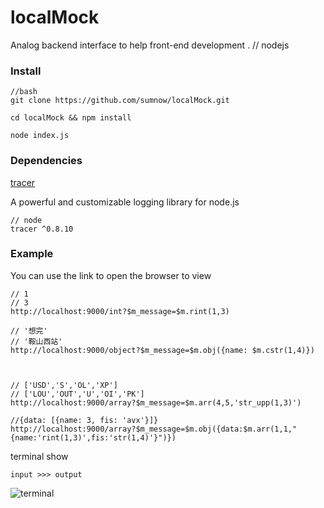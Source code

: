 # localMock


Analog backend interface to help front-end development .     // nodejs


### Install

    //bash
    git clone https://github.com/sumnow/localMock.git

    cd localMock && npm install

    node index.js

### Dependencies

[tracer](https://github.com/baryon/tracer)

A powerful and customizable logging library for node.js

    // node
    tracer ^0.8.10 

### Example

You can use the link to open the browser to view

    // 1  
    // 3
    http://localhost:9000/int?$m_message=$m.rint(1,3)
    
    // '想完'
    // '鞍山西站'
    http://localhost:9000/object?$m_message=$m.obj({name: $m.cstr(1,4)})



    // ['USD','S','OL','XP']
    // ['LOU','OUT','U','OI','PK']
    http://localhost:9000/array?$m_message=$m.arr(4,5,'str_upp(1,3)')

    //{data: [{name: 3, fis: 'avx'}]}
    http://localhost:9000/array?$m_message=$m.obj({data:$m.arr(1,1,"{name:'rint(1,3)',fis:'str(1,4)'}")})


terminal show 

    input >>> output

![terminal](https://github.com/sumnow/mdPhotos/blob/master/localMock_01.png)